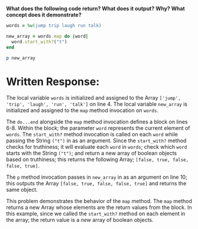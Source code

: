 **What does the following code return? What does it output? Why? What concept does it demonstrate?**

```ruby
words = %w(jump trip laugh run talk)

new_array = words.map do |word|
  word.start_with?("t")
end

p new_array
```
# Written Response:

The local variable `words` is initialized and assigned to the Array `['jump', 'trip', 'laugh', 'run', 'talk']` on line 4. The local variable `new_array` is initialized and assigned to the `map` method invocation on `words`.

The `do...end` alongside the `map` method invocation defines a block on lines 6-8. Within the block; the parameter `word` represents the current element of `words`. The `start_with?` method invocation is called on each `word` while passing the String `("t")` in as an argument. Since the `start_with?` method checks for truthiness; it will evaluate each `word` in `words`; check which `word` starts with the String `("t")`; and return a new array of boolean objects based on truthiness; this returns the following Array; `[false, true, false, false, true]`.

The `p` method invocation passes in `new_array` in as an argument on line 10; this outputs the Array `[false, true, false, false, true]` and returns the same object.

This problem demonstrates the behavior of the `map` method. The `map` method returns a new Array whose elements are the return values from the block. In this example, since we called the `start_with?` method on each element in the array; the return value is a *new* array of boolean objects.

